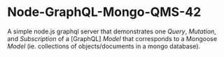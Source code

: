 # Node-GraphQL-Mongo-QMS-42
A simple node.js graphql server that demonstrates one _Query_, _Mutation_, and _Subscription_ of a [GraphQL] _Model_ that corresponds to a Mongoose _Model_ (ie. collections of objects/documents in a mongo database).


